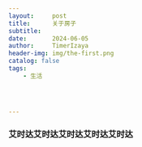 ```yaml
---
layout:     post
title:      关于房子
subtitle:   
date:       2024-06-05
author:     TimerIzaya
header-img: img/the-first.png
catalog: false
tags:
    - 生活




---
```


### 艾时达艾时达艾时达艾时达艾时达